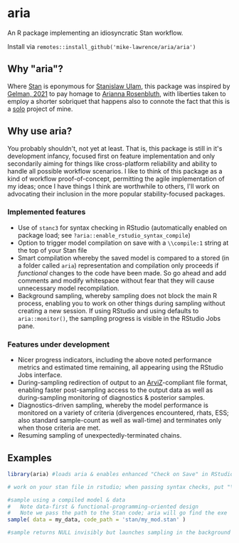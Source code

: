 # aria
An R package implementing an idiosyncratic Stan workflow. 

Install via `remotes::install_github('mike-lawrence/aria/aria')`

## Why "aria"?
Where [Stan](https://mc-stan.org/) is eponymous for [Stanislaw Ulam](https://en.wikipedia.org/wiki/Stanislaw_Ulam), this package was inspired by [Gelman, 2021](https://statmodeling.stat.columbia.edu/2021/02/09/maybe-we-shouldve-called-it-arianna/) to pay homage to [Arianna Rosenbluth](https://en.wikipedia.org/wiki/Arianna_W._Rosenbluth), with liberties taken to employ a shorter sobriquet that happens also to connote the fact that this is a [solo](https://en.wikipedia.org/wiki/Aria) project of mine.

## Why use aria?
You probably shouldn't, not yet at least. That is, this package is still in it's development infancy, focused first on feature implementation and only secondarily aiming for things like cross-platform reliability and ability to handle all possible workflow scenarios. I like to think of this package as a kind of workflow proof-of-concept, permitting the agile implementation of my ideas; once I have things I think are worthwhile to others, I'll work on advocating their inclusion in the more popular stability-focused packages.

### Implemented features
* Use of `stanc3` for syntax checking in RStudio (automatically enabled on package load; see `?aria::enable_rstudio_syntax_compile`)
* Option to trigger model compilation on save with a `\\compile:1` string at the top of your Stan file
* Smart compilation whereby the saved model is compared to a stored (in a folder called `aria`) representation and compilation only proceeds if *functional* changes to the code have been made. So go ahead and add comments and modify whitespace without fear that they will cause unnecessary model recompilation.
* Background sampling, whereby sampling does not block the main R process, enabling you to work on other things during sampling without creating a new session. If using RStudio and using defaults to `aria::monitor()`, the sampling progress is visible in the RStudio Jobs pane. 

### Features under development
* Nicer progress indicators, including the above noted performance metrics and estimated time remaining, all appearing using the RStudio Jobs interface.
* During-sampling redirection of output to an [ArviZ](https://arviz-devs.github.io/arviz/)-compliant file format, enabling faster post-sampling access to the output data as well as during-sampling monitoring of diagnostics & posterior samples.
* Diagnostics-driven sampling, whereby the model performance is monitored on a variety of criteria (divergences encountered, rhats, ESS; also standard sample-count as well as wall-time) and terminates only when those criteria are met.
* Resuming sampling of unexpectedly-terminated chains.

## Examples
```r
library(aria) #loads aria & enables enhanced "Check on Save" in RStudio

# work on your stan file in rstudio; when passing syntax checks, put "\\compile:1" at the top (no quotes) and it will compile next time you save.

#sample using a compiled model & data
#   Note data-first & functional-programming-oriented design
#   Note we pass the path to the Stan code; aria will go find the exe
sample( data = my_data, code_path = 'stan/my_mod.stan' )

#sample returns NULL invisibly but launches sampling in the background with an RStudio Job to monitor the progress.

```

